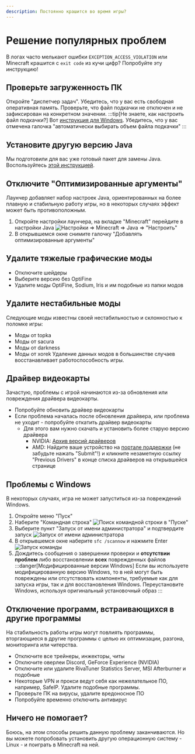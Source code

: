 ```yaml
---
description: Постоянно крашится во время игры?
---
```

# Решение популярных проблем

В логах часто мелькают ошибки `EXCEPTION_ACCESS_VIOLATION` или Minecraft крашится с `exit code` из кучи цифр? Попробуйте эту инструкцию!

## Проверьте загруженность ПК
Откройте "диспетчер задач". Убедитесь, что у вас есть свободная оперативная память. Проверьте, что файл подкачки не отключен и не зафиксирован на конкретном значении.
:::tip[Не знаете, как настроить файл подкачки?]
Вот [инструкция для Windows](https://remontka.pro/fail-podkachki-windows/). Убедитесь, что у вас отмечена галочка "автоматически выбирать объем файла подкачки"
:::

## Установите другую версию Java
Мы подготовили для вас уже готовый пакет для замены Java. Воспользуйтесь [этой инструкцией](./custom-java#%D1%83%D0%BF%D1%80%D0%BE%D1%89%D0%B5%D0%BD%D0%BD%D1%8B%D0%B9-%D1%81%D0%BF%D0%BE%D1%81%D0%BE%D0%B1).

## Отключите "Оптимизированные аргументы"
Лаунчер добавляет набор настроек Java, ориентированных на более плавную и стабильную работу игры, но в некоторых случаях эффект может быть противоположным.
1. Откройте настройки лаунчера, на вкладке "Minecraft" перейдите в настройки Java
    ![Настройки => Minecraft => Java => "Настроить"](/img/override-jre-ru-0.png)
2. В открывшемся окне снимите галочку "Добавлять оптимизированные аргументы"

## Удалите тяжелые графические моды
* Отключите шейдеры
* Выберите версию без OptiFine
* Удалите моды OptiFine, Sodium, Iris и им подобные из папки модов

## Удалите нестабильные моды
Следующие моды известны своей нестабильностью и склонностью к поломке игры:
* Моды от topka
* Моды от sacura
* Моды от darkness
* Моды от xorek
Удаление данных модов в большинстве случаев восстанавливает работоспособность игры.

## Драйвер видеокарты
Зачастую, проблемы с игрой начинаются из-за обновления или повреждения драйвера видеокарты.
* Попробуйте обновить драйвер видеокарты
* Если проблема началась после обновления драйвера, или проблема не уходит - попробуйте откатить драйвер видеокарты
    * Для этого вам нужно скачать и установить более старую версию драйвера
        * NVIDIA: [Архив версий драйверов](https://www.nvidia.com/Download/Find.aspx)
        * AMD: Найдите ваше устройство на [портале поддержки](https://www.amd.com/en/support) (не забудьте нажать "Submit"!) и кликните незаметную ссылку "Previous Drivers" в конце списка драйверов на открывшейся странице

## Проблемы с Windows
В некоторых случаях, игра не может запуститься из-за повреждений Windows.
1. Откройте меню "Пуск"
2. Наберите "Командная строка"
    ![Поиск командной строки в "Пуске"](/img/command-prompt-ru-0.png)
3. Выберите пункт "Запуск от имени администратора" и подтвердите запуск
    ![Запуск от имени администратора](/img/command-prompt-ru-1.png)
4. В открывшемся окне наберите `sfc /scannow` и нажмите Enter
    ![Запуск команды](/img/command-prompt-ru-2.png)
5. Дождитесь сообщения о завершении проверки и **отсутствии проблем** либо восстановлении **всех** поврежденных файлов
    :::danger[Модифицированные версии Windows]
    Если вы используете модифицированную версию Windows, то в ней могут быть повреждены или отсутствовать компоненты, требуемые как для запуска игры, так и для восстановления Windows. Переустановите Windows, используя оригинальный установочный образ
    :::

## Отключение программ, встраивающихся в другие программы
На стабильность работы игры могут повлиять программы, вторгающиеся в другие программы с целью их оптимизации, разгона, мониторинга или читерства.
* Отключите все трейнеры, инжекторы, читы
* Отключите оверлеи Discord, GeForce Experience (NVIDIA)
* Отключите или удалите RivaTuner Statistics Server, MSI Afterburner и подобные
* Некоторые VPN и прокси ведут себя как нежелательное ПО, например, SafeIP. Удалите подобные программы.
* Проверьте ПК на вирусы, удалите вредоносное ПО
* Попробуйте временно отключить антивирус

## Ничего не помогает?
Боюсь, на этом способы решить данную проблему заканчиваются. Но вы можете попробовать установить другую операционную систему - Linux - и поиграть в Minecraft на ней.